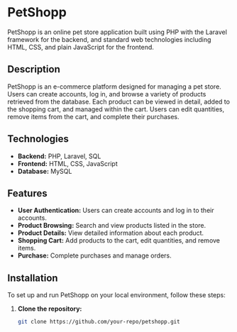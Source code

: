 # PetShopp

PetShopp is an online pet store application built using PHP with the Laravel framework for the backend, and standard web technologies including HTML, CSS, and plain JavaScript for the frontend.

## Description

PetShopp is an e-commerce platform designed for managing a pet store. Users can create accounts, log in, and browse a variety of products retrieved from the database. Each product can be viewed in detail, added to the shopping cart, and managed within the cart. Users can edit quantities, remove items from the cart, and complete their purchases.

## Technologies

- **Backend:** PHP, Laravel, SQL
- **Frontend:** HTML, CSS, JavaScript
- **Database:** MySQL

## Features

- **User Authentication:** Users can create accounts and log in to their accounts.
- **Product Browsing:** Search and view products listed in the store.
- **Product Details:** View detailed information about each product.
- **Shopping Cart:** Add products to the cart, edit quantities, and remove items.
- **Purchase:** Complete purchases and manage orders.

## Installation

To set up and run PetShopp on your local environment, follow these steps:

1. **Clone the repository:**
   ```bash
   git clone https://github.com/your-repo/petshopp.git

